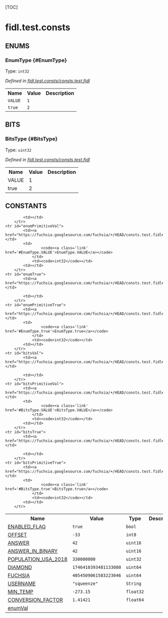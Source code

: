 [TOC]

# fidl.test.consts






## **ENUMS**

### EnumType {#EnumType}
Type: <code>int32</code>

*Defined in [fidl.test.consts/consts.test.fidl](https://fuchsia.googlesource.com/fuchsia/+/HEAD/consts.test.fidl#14)*



<table>
    <tr><th>Name</th><th>Value</th><th>Description</th></tr><tr id="EnumType.VALUE">
            <td><code>VALUE</code></td>
            <td><code>1</code></td>
            <td></td>
        </tr><tr id="EnumType.true">
            <td><code>true</code></td>
            <td><code>2</code></td>
            <td></td>
        </tr></table>







## **BITS**

### BitsType {#BitsType}
Type: <code>uint32</code>

*Defined in [fidl.test.consts/consts.test.fidl](https://fuchsia.googlesource.com/fuchsia/+/HEAD/consts.test.fidl#23)*



<table>
    <tr><th>Name</th><th>Value</th><th>Description</th></tr><tr id="BitsType.VALUE">
            <td>VALUE</td>
            <td>1</td>
            <td></td>
        </tr><tr id="BitsType.true">
            <td>true</td>
            <td>2</td>
            <td></td>
        </tr></table>



## **CONSTANTS**

<table>
    <tr><th>Name</th><th>Value</th><th>Type</th><th>Description</th></tr><tr id="ENABLED_FLAG">
            <td><a href="https://fuchsia.googlesource.com/fuchsia/+/HEAD/consts.test.fidl#3">ENABLED_FLAG</a></td>
            <td>
                    <code>true</code>
                </td>
                <td><code>bool</code></td>
            <td></td>
        </tr>
    <tr id="OFFSET">
            <td><a href="https://fuchsia.googlesource.com/fuchsia/+/HEAD/consts.test.fidl#4">OFFSET</a></td>
            <td>
                    <code>-33</code>
                </td>
                <td><code>int8</code></td>
            <td></td>
        </tr>
    <tr id="ANSWER">
            <td><a href="https://fuchsia.googlesource.com/fuchsia/+/HEAD/consts.test.fidl#5">ANSWER</a></td>
            <td>
                    <code>42</code>
                </td>
                <td><code>uint16</code></td>
            <td></td>
        </tr>
    <tr id="ANSWER_IN_BINARY">
            <td><a href="https://fuchsia.googlesource.com/fuchsia/+/HEAD/consts.test.fidl#6">ANSWER_IN_BINARY</a></td>
            <td>
                    <code>42</code>
                </td>
                <td><code>uint16</code></td>
            <td></td>
        </tr>
    <tr id="POPULATION_USA_2018">
            <td><a href="https://fuchsia.googlesource.com/fuchsia/+/HEAD/consts.test.fidl#7">POPULATION_USA_2018</a></td>
            <td>
                    <code>330000000</code>
                </td>
                <td><code>uint32</code></td>
            <td></td>
        </tr>
    <tr id="DIAMOND">
            <td><a href="https://fuchsia.googlesource.com/fuchsia/+/HEAD/consts.test.fidl#8">DIAMOND</a></td>
            <td>
                    <code>1746410393481133080</code>
                </td>
                <td><code>uint64</code></td>
            <td></td>
        </tr>
    <tr id="FUCHSIA">
            <td><a href="https://fuchsia.googlesource.com/fuchsia/+/HEAD/consts.test.fidl#9">FUCHSIA</a></td>
            <td>
                    <code>4054509061583223046</code>
                </td>
                <td><code>uint64</code></td>
            <td></td>
        </tr>
    <tr id="USERNAME">
            <td><a href="https://fuchsia.googlesource.com/fuchsia/+/HEAD/consts.test.fidl#10">USERNAME</a></td>
            <td><code>&quot;squeenze&quot;</code></td>
                    <td><code>String</code></td>
            <td></td>
        </tr>
    <tr id="MIN_TEMP">
            <td><a href="https://fuchsia.googlesource.com/fuchsia/+/HEAD/consts.test.fidl#11">MIN_TEMP</a></td>
            <td>
                    <code>-273.15</code>
                </td>
                <td><code>float32</code></td>
            <td></td>
        </tr>
    <tr id="CONVERSION_FACTOR">
            <td><a href="https://fuchsia.googlesource.com/fuchsia/+/HEAD/consts.test.fidl#12">CONVERSION_FACTOR</a></td>
            <td>
                    <code>1.41421</code>
                </td>
                <td><code>float64</code></td>
            <td></td>
        </tr>
    <tr id="enumVal">
            <td><a href="https://fuchsia.googlesource.com/fuchsia/+/HEAD/consts.test.fidl#18">enumVal</a></td>
            
            <td></td>
        </tr>
    <tr id="enumPrimitiveVal">
            <td><a href="https://fuchsia.googlesource.com/fuchsia/+/HEAD/consts.test.fidl#19">enumPrimitiveVal</a></td>
            <td>
                    <code><a class='link' href='#EnumType.VALUE'>EnumType.VALUE</a></code>
                </td>
                <td><code>int32</code></td>
            <td></td>
        </tr>
    <tr id="enumTrue">
            <td><a href="https://fuchsia.googlesource.com/fuchsia/+/HEAD/consts.test.fidl#20">enumTrue</a></td>
            
            <td></td>
        </tr>
    <tr id="enumPrimitiveTrue">
            <td><a href="https://fuchsia.googlesource.com/fuchsia/+/HEAD/consts.test.fidl#21">enumPrimitiveTrue</a></td>
            <td>
                    <code><a class='link' href='#EnumType.true'>EnumType.true</a></code>
                </td>
                <td><code>int32</code></td>
            <td></td>
        </tr>
    <tr id="bitsVal">
            <td><a href="https://fuchsia.googlesource.com/fuchsia/+/HEAD/consts.test.fidl#27">bitsVal</a></td>
            
            <td></td>
        </tr>
    <tr id="bitsPrimitiveVal">
            <td><a href="https://fuchsia.googlesource.com/fuchsia/+/HEAD/consts.test.fidl#28">bitsPrimitiveVal</a></td>
            <td>
                    <code><a class='link' href='#BitsType.VALUE'>BitsType.VALUE</a></code>
                </td>
                <td><code>int32</code></td>
            <td></td>
        </tr>
    <tr id="bitsTrue">
            <td><a href="https://fuchsia.googlesource.com/fuchsia/+/HEAD/consts.test.fidl#29">bitsTrue</a></td>
            
            <td></td>
        </tr>
    <tr id="bitsPrimitiveTrue">
            <td><a href="https://fuchsia.googlesource.com/fuchsia/+/HEAD/consts.test.fidl#30">bitsPrimitiveTrue</a></td>
            <td>
                    <code><a class='link' href='#BitsType.true'>BitsType.true</a></code>
                </td>
                <td><code>int32</code></td>
            <td></td>
        </tr>
    
</table>



